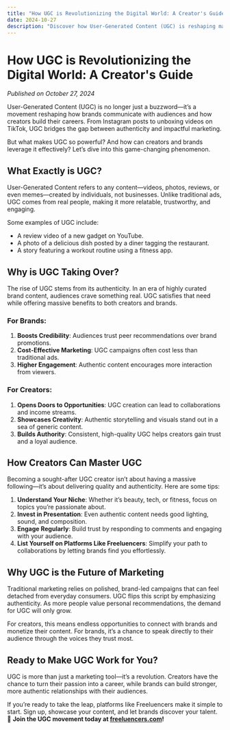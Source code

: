 ```yaml
---
title: "How UGC is Revolutionizing the Digital World: A Creator's Guide"
date: 2024-10-27
description: "Discover how User-Generated Content (UGC) is reshaping marketing, empowering creators, and transforming the way brands connect with audiences."
---
```


# How UGC is Revolutionizing the Digital World: A Creator's Guide

*Published on October 27, 2024*

User-Generated Content (UGC) is no longer just a buzzword—it’s a movement reshaping how brands communicate with audiences and how creators build their careers. From Instagram posts to unboxing videos on TikTok, UGC bridges the gap between authenticity and impactful marketing.

But what makes UGC so powerful? And how can creators and brands leverage it effectively? Let’s dive into this game-changing phenomenon.

## What Exactly is UGC?

User-Generated Content refers to any content—videos, photos, reviews, or even memes—created by individuals, not businesses. Unlike traditional ads, UGC comes from real people, making it more relatable, trustworthy, and engaging.

Some examples of UGC include:
- A review video of a new gadget on YouTube.
- A photo of a delicious dish posted by a diner tagging the restaurant.
- A story featuring a workout routine using a fitness app.

## Why is UGC Taking Over?

The rise of UGC stems from its authenticity. In an era of highly curated brand content, audiences crave something real. UGC satisfies that need while offering massive benefits to both creators and brands.

### For Brands:
1. **Boosts Credibility**: Audiences trust peer recommendations over brand promotions.
2. **Cost-Effective Marketing**: UGC campaigns often cost less than traditional ads.
3. **Higher Engagement**: Authentic content encourages more interaction from viewers.

### For Creators:
1. **Opens Doors to Opportunities**: UGC creation can lead to collaborations and income streams.
2. **Showcases Creativity**: Authentic storytelling and visuals stand out in a sea of generic content.
3. **Builds Authority**: Consistent, high-quality UGC helps creators gain trust and a loyal audience.

## How Creators Can Master UGC

Becoming a sought-after UGC creator isn’t about having a massive following—it’s about delivering quality and authenticity. Here are some tips:

1. **Understand Your Niche**: Whether it’s beauty, tech, or fitness, focus on topics you’re passionate about.
2. **Invest in Presentation**: Even authentic content needs good lighting, sound, and composition.
3. **Engage Regularly**: Build trust by responding to comments and engaging with your audience.
4. **List Yourself on Platforms Like Freeluencers**: Simplify your path to collaborations by letting brands find you effortlessly.

## Why UGC is the Future of Marketing

Traditional marketing relies on polished, brand-led campaigns that can feel detached from everyday consumers. UGC flips this script by emphasizing authenticity. As more people value personal recommendations, the demand for UGC will only grow.

For creators, this means endless opportunities to connect with brands and monetize their content. For brands, it’s a chance to speak directly to their audience through the voices they trust most.

## Ready to Make UGC Work for You?

UGC is more than just a marketing tool—it’s a revolution. Creators have the chance to turn their passion into a career, while brands can build stronger, more authentic relationships with their audiences.

If you’re ready to take the leap, platforms like Freeluencers make it simple to start. Sign up, showcase your content, and let brands discover your talent.  
🚀 **Join the UGC movement today at [freeluencers.com](https://freeluencers.com)!**

